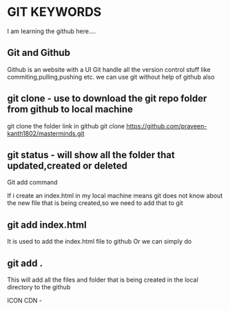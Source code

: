 # GIT KEYWORDS
I am learning the github here....

## Git and Github

Github is an website with a UI
Git handle all the version control stuff like commiting,pulling,pushing etc. we can use git without help of github also


## git clone - use to  download the git repo folder from github to local machine
git clone the folder link in github
git clone https://github.com/praveen-kanth1802/masterminds.git

## git status - will show all the folder that updated,created or deleted 

Git add command

If i create an index.html in my local machine means git does not know about the new file that is being created,so we need to add that to git

## git add index.html 
It is used to add the index.html file to github
                    Or
we can simply do

## git add .
This will add all the files and folder that is being created in the local directory to the github

ICON CDN -     <script src="https://kit.fontawesome.com/c557578716.js" crossorigin="anonymous"></script>
